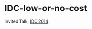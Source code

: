 IDC-low-or-no-cost
==================

Invited Talk, [IDC 2014](http://aida.ii.uam.es/IDC2014/docs/IDC-2014-schedule.pdf)

